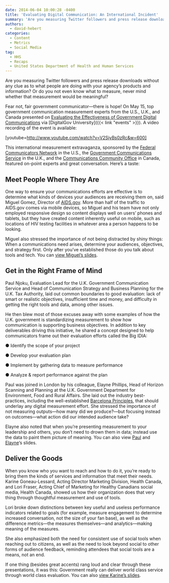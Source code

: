 ```yaml
---
date: 2014-06-04 10:00:28 -0400
title: 'Evaluating Digital Communication: An International Incident'
summary: 'Are you measuring Twitter followers and press release downloads without any clue as to what people are doing with your agency&rsquo;s products and information? Or do you not even know what to measure, never mind whether that measurement would be meaningful? Fear not, fair government communicator&mdash;there is hope! On May 15, top government communication measurement'
authors:
  - david-hebert
categories:
  - Content
  - Metrics
  - Social Media
tag:
  - HHS
  - Recaps
  - United States Department of Health and Human Services
---
```


Are you measuring Twitter followers and press release downloads without any clue as to what people are doing with your agency’s products and information? Or do you not even know what to measure, never mind whether that measurement would be meaningful?

Fear not, fair government communicator—there is hope! On May 15, top government communication measurement experts from the U.S., U.K., and Canada presented on [Evaluating the Effectiveness of Government Digital Communications](https://www.youtube.com/watch?v=V2SjyBs0zRc&list=UU5V8jrK77-8gsa9RL_taG9A&noredirect=1) via [DigitalGov University]({{< link "events" >}}). A video recording of the event is available:

[youtube=http://www.youtube.com/watch?v=V2SjyBs0zRc&w=600]

 

This international measurement extravaganza, sponsored by the [Federal Communicators Network](http://fedcommnetwork.blogspot.com/) in the U.S., the [Government Communications Service](https://gcn.civilservice.gov.uk/) in the U.K., and the [Communications Community Office](http://pco-bcp.gc.ca/premier.asp) in Canada, featured on-point experts and great conversation. Here’s a taste:

## Meet People Where They Are

One way to ensure your communications efforts are effective is to determine what kinds of devices your audiences are receiving them on, said Miguel Gomez, Director of [AIDS.gov](http://www.aids.gov/). More than half of the traffic to AIDS.gov comes via mobile devices, so Miguel and his team have not only employed responsive design so content displays well on users’ phones and tablets, but they have created content inherently useful on mobile, such as locations of HIV testing facilities in whatever area a person happens to be looking.

Miguel also stressed the importance of not being distracted by shiny things: When a communications need arises, determine your audiences, objectives, and strategy first. Only after you’ve established those do you talk about tools and tech. You can [view Miguel&#8217;s slides](http://www.slideshare.net/DigitalGov/evaluating-the-effectiveness-of-gomez-15052014).

## Get in the Right Frame of Mind

Paul Njoku, Evaluation Lead for the U.K. Government Communication Service and Head of Communication Strategy and Business Planning for the U.K. Tax Authority, laid out common boundaries to good evaluation: lack of smart or realistic objectives, insufficient time and money, and difficulty in getting the right tools and data, among other issues.

He then blew most of those excuses away with some examples of how the U.K. government is standardizing measurement to show how communication is supporting business objectives. In addition to key deliverables driving this initiative, he shared a concept designed to help communicators frame out their evaluation efforts called the Big IDIA:

● Identify the scope of your project
  
● Develop your evaluation plan
  
● Implement by gathering data to measure performance
  
● Analyze & report performance against the plan

Paul was joined in London by his colleague, Elayne Phillips, Head of Horizon Scanning and Planning at the U.K. Government Department for Environment, Food and Rural Affairs. She laid out the industry best-practices, including the well-established [Barcelona Principles](http://www.instituteforpr.org/2010/06/the-barcelona-declaration-of-research-principles/), that should underlay any digital measurement effort. She stressed the importance of not measuring outputs—how many did we produce?—but focusing instead on outcomes—what action did our intended audience take?

Elayne also noted that when you’re presenting measurement to your leadership and others, you don’t need to drown them in data; instead use the data to paint them picture of meaning. You can also view [Paul](http://www.slideshare.net/DigitalGov/us-canuk-eval-webinar-pnjoku-15052014) and [Elayne](http://www.slideshare.net/DigitalGov/us-canuk-eval-webinar-ephillips-15052014)&#8216;s slides.

## Deliver the Goods

When you know who you want to reach and how to do it, you’re ready to bring them the kinds of services and information that meet their needs. Karine Goneau-Lessard, Acting Director Marketing Division, Health Canada, and Lori Fraser, Acting Chief of Marketing for Healthy Canadians social media, Health Canada, showed us how their organization does that very thing through thoughtful measurement and use of tools.

Lori broke down distinctions between key useful and useless performance indicators related to goals (for example, measure engagement to determine increased conversation, not the size of your fan base), as well as the difference metrics—the measures themselves—and analytics—making meaning of the measures.

She also emphasized both the need for consistent use of social tools when reaching out to citizens, as well as the need to look beyond social to other forms of audience feedback, reminding attendees that social tools are a means, not an end.

If one thing (besides great accents) rang loud and clear through these presentations, it was this: Government really can deliver world class service through world class evaluation. You can also [view Karine&#8217;s slides](http://www.slideshare.net/DigitalGov/us-canuk-eval-webinar-lfraserkgonles-15052014).